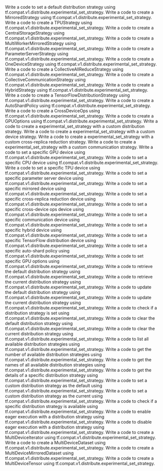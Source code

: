 Write a code to set a default distribution strategy using tf.compat.v1.distribute.experimental_set_strategy.
Write a code to create a MirroredStrategy using tf.compat.v1.distribute.experimental_set_strategy.
Write a code to create a TPUStrategy using tf.compat.v1.distribute.experimental_set_strategy.
Write a code to create a CentralStorageStrategy using tf.compat.v1.distribute.experimental_set_strategy.
Write a code to create a MultiWorkerMirroredStrategy using tf.compat.v1.distribute.experimental_set_strategy.
Write a code to create a ParameterServerStrategy using tf.compat.v1.distribute.experimental_set_strategy.
Write a code to create a OneDeviceStrategy using tf.compat.v1.distribute.experimental_set_strategy.
Write a code to create a CollectiveAllReduceStrategy using tf.compat.v1.distribute.experimental_set_strategy.
Write a code to create a CollectiveCommunicationStrategy using tf.compat.v1.distribute.experimental_set_strategy.
Write a code to create a HybridStrategy using tf.compat.v1.distribute.experimental_set_strategy.
Write a code to create a TensorFlowDistributionStrategy using tf.compat.v1.distribute.experimental_set_strategy.
Write a code to create a AutoShardPolicy using tf.compat.v1.distribute.experimental_set_strategy.
Write a code to create a CrossDeviceOps using tf.compat.v1.distribute.experimental_set_strategy.
Write a code to create a GPUOptions using tf.compat.v1.distribute.experimental_set_strategy.
Write a code to create a experimental_set_strategy with a custom distribution strategy.
Write a code to create a experimental_set_strategy with a custom device strategy.
Write a code to create a experimental_set_strategy with a custom cross-replica reduction strategy.
Write a code to create a experimental_set_strategy with a custom communication strategy.
Write a code to set a specific GPU device using tf.compat.v1.distribute.experimental_set_strategy.
Write a code to set a specific CPU device using tf.compat.v1.distribute.experimental_set_strategy.
Write a code to set a specific TPU device using tf.compat.v1.distribute.experimental_set_strategy.
Write a code to set a specific parameter server device using tf.compat.v1.distribute.experimental_set_strategy.
Write a code to set a specific mirrored device using tf.compat.v1.distribute.experimental_set_strategy.
Write a code to set a specific cross-replica reduction device using tf.compat.v1.distribute.experimental_set_strategy.
Write a code to set a specific cross-device ops device using tf.compat.v1.distribute.experimental_set_strategy.
Write a code to set a specific communication device using tf.compat.v1.distribute.experimental_set_strategy.
Write a code to set a specific hybrid device using tf.compat.v1.distribute.experimental_set_strategy.
Write a code to set a specific TensorFlow distribution device using tf.compat.v1.distribute.experimental_set_strategy.
Write a code to set a specific auto-shard policy using tf.compat.v1.distribute.experimental_set_strategy.
Write a code to set specific GPU options using tf.compat.v1.distribute.experimental_set_strategy.
Write a code to retrieve the default distribution strategy using tf.compat.v1.distribute.experimental_set_strategy.
Write a code to retrieve the current distribution strategy using tf.compat.v1.distribute.experimental_set_strategy.
Write a code to update the default distribution strategy using tf.compat.v1.distribute.experimental_set_strategy.
Write a code to update the current distribution strategy using tf.compat.v1.distribute.experimental_set_strategy.
Write a code to check if a distribution strategy is set using tf.compat.v1.distribute.experimental_set_strategy.
Write a code to clear the default distribution strategy using tf.compat.v1.distribute.experimental_set_strategy.
Write a code to clear the current distribution strategy using tf.compat.v1.distribute.experimental_set_strategy.
Write a code to list all available distribution strategies using tf.compat.v1.distribute.experimental_set_strategy.
Write a code to get the number of available distribution strategies using tf.compat.v1.distribute.experimental_set_strategy.
Write a code to get the names of all available distribution strategies using tf.compat.v1.distribute.experimental_set_strategy.
Write a code to get the details of a specific distribution strategy using tf.compat.v1.distribute.experimental_set_strategy.
Write a code to set a custom distribution strategy as the default using tf.compat.v1.distribute.experimental_set_strategy.
Write a code to set a custom distribution strategy as the current using tf.compat.v1.distribute.experimental_set_strategy.
Write a code to check if a specific distribution strategy is available using tf.compat.v1.distribute.experimental_set_strategy.
Write a code to enable eager execution with a distribution strategy using tf.compat.v1.distribute.experimental_set_strategy.
Write a code to disable eager execution with a distribution strategy using tf.compat.v1.distribute.experimental_set_strategy.
Write a code to create a MultiDeviceIterator using tf.compat.v1.distribute.experimental_set_strategy.
Write a code to create a MultiDeviceDataset using tf.compat.v1.distribute.experimental_set_strategy.
Write a code to create a MultiDeviceMirroredDataset using tf.compat.v1.distribute.experimental_set_strategy.
Write a code to create a MultiDeviceTensor using tf.compat.v1.distribute.experimental_set_strategy.